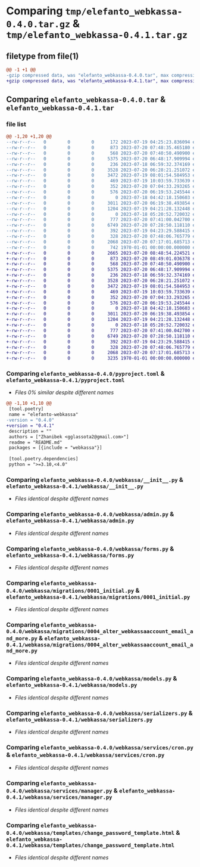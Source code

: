 # Comparing `tmp/elefanto_webkassa-0.4.0.tar.gz` & `tmp/elefanto_webkassa-0.4.1.tar.gz`

## filetype from file(1)

```diff
@@ -1 +1 @@
-gzip compressed data, was "elefanto_webkassa-0.4.0.tar", max compression
+gzip compressed data, was "elefanto_webkassa-0.4.1.tar", max compression
```

## Comparing `elefanto_webkassa-0.4.0.tar` & `elefanto_webkassa-0.4.1.tar`

### file list

```diff
@@ -1,20 +1,20 @@
--rw-r--r--   0        0        0      172 2023-07-19 04:25:23.836094 elefanto_webkassa-0.4.0/README.md
--rw-r--r--   0        0        0      873 2023-07-20 07:48:35.465180 elefanto_webkassa-0.4.0/pyproject.toml
--rw-r--r--   0        0        0      568 2023-07-20 07:40:50.490900 elefanto_webkassa-0.4.0/webkassa/__init__.py
--rw-r--r--   0        0        0     5375 2023-07-20 06:48:17.909994 elefanto_webkassa-0.4.0/webkassa/admin.py
--rw-r--r--   0        0        0      236 2023-07-18 06:59:32.374169 elefanto_webkassa-0.4.0/webkassa/apps.py
--rw-r--r--   0        0        0     3528 2023-07-20 06:28:21.251072 elefanto_webkassa-0.4.0/webkassa/forms.py
--rw-r--r--   0        0        0     3472 2023-07-19 08:01:54.584953 elefanto_webkassa-0.4.0/webkassa/migrations/0001_initial.py
--rw-r--r--   0        0        0      469 2023-07-19 10:03:59.733639 elefanto_webkassa-0.4.0/webkassa/migrations/0002_check_order_number.py
--rw-r--r--   0        0        0      352 2023-07-20 07:04:33.293265 elefanto_webkassa-0.4.0/webkassa/migrations/0003_remove_webkassaaccount_is_encrypted_and_more.py
--rw-r--r--   0        0        0      576 2023-07-20 06:19:53.245544 elefanto_webkassa-0.4.0/webkassa/migrations/0004_alter_webkassaaccount_email_and_more.py
--rw-r--r--   0        0        0        0 2023-07-18 04:42:18.150603 elefanto_webkassa-0.4.0/webkassa/migrations/__init__.py
--rw-r--r--   0        0        0     3011 2023-07-20 06:19:38.493854 elefanto_webkassa-0.4.0/webkassa/models.py
--rw-r--r--   0        0        0     1204 2023-07-19 04:21:28.132448 elefanto_webkassa-0.4.0/webkassa/serializers.py
--rw-r--r--   0        0        0        0 2023-07-18 05:20:52.720032 elefanto_webkassa-0.4.0/webkassa/services/__init__.py
--rw-r--r--   0        0        0      777 2023-07-20 07:41:00.042700 elefanto_webkassa-0.4.0/webkassa/services/cron.py
--rw-r--r--   0        0        0     6749 2023-07-20 07:28:50.118110 elefanto_webkassa-0.4.0/webkassa/services/manager.py
--rw-r--r--   0        0        0      392 2023-07-19 04:23:29.588415 elefanto_webkassa-0.4.0/webkassa/services/password_encryption.py
--rw-r--r--   0        0        0      328 2023-07-20 07:48:06.765779 elefanto_webkassa-0.4.0/webkassa/settings.py
--rw-r--r--   0        0        0     2068 2023-07-20 07:17:01.685713 elefanto_webkassa-0.4.0/webkassa/templates/change_password_template.html
--rw-r--r--   0        0        0      742 1970-01-01 00:00:00.000000 elefanto_webkassa-0.4.0/PKG-INFO
+-rw-r--r--   0        0        0     2665 2023-07-20 08:48:54.224521 elefanto_webkassa-0.4.1/README.md
+-rw-r--r--   0        0        0      873 2023-07-20 08:49:01.036378 elefanto_webkassa-0.4.1/pyproject.toml
+-rw-r--r--   0        0        0      568 2023-07-20 07:40:50.490900 elefanto_webkassa-0.4.1/webkassa/__init__.py
+-rw-r--r--   0        0        0     5375 2023-07-20 06:48:17.909994 elefanto_webkassa-0.4.1/webkassa/admin.py
+-rw-r--r--   0        0        0      236 2023-07-18 06:59:32.374169 elefanto_webkassa-0.4.1/webkassa/apps.py
+-rw-r--r--   0        0        0     3528 2023-07-20 06:28:21.251072 elefanto_webkassa-0.4.1/webkassa/forms.py
+-rw-r--r--   0        0        0     3472 2023-07-19 08:01:54.584953 elefanto_webkassa-0.4.1/webkassa/migrations/0001_initial.py
+-rw-r--r--   0        0        0      469 2023-07-19 10:03:59.733639 elefanto_webkassa-0.4.1/webkassa/migrations/0002_check_order_number.py
+-rw-r--r--   0        0        0      352 2023-07-20 07:04:33.293265 elefanto_webkassa-0.4.1/webkassa/migrations/0003_remove_webkassaaccount_is_encrypted_and_more.py
+-rw-r--r--   0        0        0      576 2023-07-20 06:19:53.245544 elefanto_webkassa-0.4.1/webkassa/migrations/0004_alter_webkassaaccount_email_and_more.py
+-rw-r--r--   0        0        0        0 2023-07-18 04:42:18.150603 elefanto_webkassa-0.4.1/webkassa/migrations/__init__.py
+-rw-r--r--   0        0        0     3011 2023-07-20 06:19:38.493854 elefanto_webkassa-0.4.1/webkassa/models.py
+-rw-r--r--   0        0        0     1204 2023-07-19 04:21:28.132448 elefanto_webkassa-0.4.1/webkassa/serializers.py
+-rw-r--r--   0        0        0        0 2023-07-18 05:20:52.720032 elefanto_webkassa-0.4.1/webkassa/services/__init__.py
+-rw-r--r--   0        0        0      777 2023-07-20 07:41:00.042700 elefanto_webkassa-0.4.1/webkassa/services/cron.py
+-rw-r--r--   0        0        0     6749 2023-07-20 07:28:50.118110 elefanto_webkassa-0.4.1/webkassa/services/manager.py
+-rw-r--r--   0        0        0      392 2023-07-19 04:23:29.588415 elefanto_webkassa-0.4.1/webkassa/services/password_encryption.py
+-rw-r--r--   0        0        0      328 2023-07-20 07:48:06.765779 elefanto_webkassa-0.4.1/webkassa/settings.py
+-rw-r--r--   0        0        0     2068 2023-07-20 07:17:01.685713 elefanto_webkassa-0.4.1/webkassa/templates/change_password_template.html
+-rw-r--r--   0        0        0     3235 1970-01-01 00:00:00.000000 elefanto_webkassa-0.4.1/PKG-INFO
```

### Comparing `elefanto_webkassa-0.4.0/pyproject.toml` & `elefanto_webkassa-0.4.1/pyproject.toml`

 * *Files 0% similar despite different names*

```diff
@@ -1,10 +1,10 @@
 [tool.poetry]
 name = "elefanto-webkassa"
-version = "0.4.0"
+version = "0.4.1"
 description = ""
 authors = ["Zhanibek <gglassota2@gmail.com>"]
 readme = "README.md"
 packages = [{include = "webkassa"}]
 
 [tool.poetry.dependencies]
 python = ">=3.10,<4.0"
```

### Comparing `elefanto_webkassa-0.4.0/webkassa/__init__.py` & `elefanto_webkassa-0.4.1/webkassa/__init__.py`

 * *Files identical despite different names*

### Comparing `elefanto_webkassa-0.4.0/webkassa/admin.py` & `elefanto_webkassa-0.4.1/webkassa/admin.py`

 * *Files identical despite different names*

### Comparing `elefanto_webkassa-0.4.0/webkassa/forms.py` & `elefanto_webkassa-0.4.1/webkassa/forms.py`

 * *Files identical despite different names*

### Comparing `elefanto_webkassa-0.4.0/webkassa/migrations/0001_initial.py` & `elefanto_webkassa-0.4.1/webkassa/migrations/0001_initial.py`

 * *Files identical despite different names*

### Comparing `elefanto_webkassa-0.4.0/webkassa/migrations/0004_alter_webkassaaccount_email_and_more.py` & `elefanto_webkassa-0.4.1/webkassa/migrations/0004_alter_webkassaaccount_email_and_more.py`

 * *Files identical despite different names*

### Comparing `elefanto_webkassa-0.4.0/webkassa/models.py` & `elefanto_webkassa-0.4.1/webkassa/models.py`

 * *Files identical despite different names*

### Comparing `elefanto_webkassa-0.4.0/webkassa/serializers.py` & `elefanto_webkassa-0.4.1/webkassa/serializers.py`

 * *Files identical despite different names*

### Comparing `elefanto_webkassa-0.4.0/webkassa/services/cron.py` & `elefanto_webkassa-0.4.1/webkassa/services/cron.py`

 * *Files identical despite different names*

### Comparing `elefanto_webkassa-0.4.0/webkassa/services/manager.py` & `elefanto_webkassa-0.4.1/webkassa/services/manager.py`

 * *Files identical despite different names*

### Comparing `elefanto_webkassa-0.4.0/webkassa/templates/change_password_template.html` & `elefanto_webkassa-0.4.1/webkassa/templates/change_password_template.html`

 * *Files identical despite different names*

